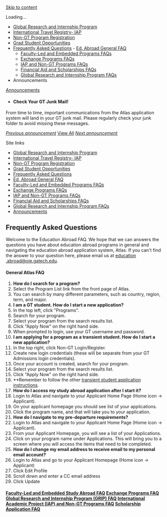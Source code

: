 [Skip to content](https://atlas.gatech.edu/index.cfm?FuseAction=Abroad.ViewLink&Parent_ID=0&Link_ID=6894DA08-D174-1F97-AF50DA2C6D64F500#tds_content_start)

Loading...

- [Global Research and Internship Program](javascript:void(0);)
- [International Travel Registry- IAP](https://atlas.gatech.edu/index.cfm?FuseAction=Abroad.ViewLink&Parent_ID=0&Link_ID=B016F9CA-5056-BA1F-7230494E75F22ADA)
- [Non-GT Program Registration](https://atlas.gatech.edu/index.cfm?FuseAction=Abroad.ViewLink&Parent_ID=0&Link_ID=D055F714-5056-BA1F-747057EF8EB9775A)
- [Grad Student Opportunities](https://ea.oie.gatech.edu/Graduate%20Student%20International%20Opportunities)
- [Frequently Asked Questions](https://atlas.gatech.edu/index.cfm?FuseAction=Abroad.ViewLink&Parent_ID=0&Link_ID=6894DA08-D174-1F97-AF50DA2C6D64F500)  - [Ed. Abroad General FAQ](javascript:void(0);)
  - [Faculty-Led and Embedded Programs FAQs](https://atlas.gatech.edu/index.cfm?FuseAction=Abroad.ViewLink&Parent_ID=6894DA08-D174-1F97-AF50DA2C6D64F500&Link_ID=689F1BEA-B64F-CD7B-E7B55FE2B97C6D95)
  - [Exchange Programs FAQs](https://atlas.gatech.edu/index.cfm?FuseAction=Abroad.ViewLink&Parent_ID=6894DA08-D174-1F97-AF50DA2C6D64F500&Link_ID=68AE0F78-F752-A3BA-5479401EA656E570)
  - [IAP and Non-GT Programs FAQs](https://atlas.gatech.edu/index.cfm?FuseAction=Abroad.ViewLink&Parent_ID=6894DA08-D174-1F97-AF50DA2C6D64F500&Link_ID=68B731CA-C201-A310-4D6BCA3F4568AD11)
  - [Financial Aid and Scholarships FAQs](https://atlas.gatech.edu/index.cfm?FuseAction=Abroad.ViewLink&Parent_ID=6894DA08-D174-1F97-AF50DA2C6D64F500&Link_ID=68BDC2DA-0BE7-48F1-C8B6E5CE0ADC333F)
  - [Global Research and Internship Program FAQs](https://atlas.gatech.edu/index.cfm?FuseAction=Abroad.ViewLink&Parent_ID=6894DA08-D174-1F97-AF50DA2C6D64F500&Link_ID=10433B74-D4C6-0D80-E614070EA17E2FD9)
- Announcements


[Announcements](https://atlas.gatech.edu/index.cfm?FuseAction=Announcements.XML&Program_ID=0)

- #### Check Your GT Junk Mail!


From time to time, important communications from the Atlas application system will land in your GT junk mail. Please regularly check your junk folder to avoid missing these messages.


[_Previous announcement_](javascript:void(0); "Previous") [View All](https://atlas.gatech.edu/index.cfm?FuseAction=Announcements.Home) [_Next announcement_](javascript:void(0); "Next")

Site links

- [Global Research and Internship Program](javascript:void(0);)
- [International Travel Registry- IAP](https://atlas.gatech.edu/index.cfm?FuseAction=Abroad.ViewLink&Parent_ID=0&Link_ID=B016F9CA-5056-BA1F-7230494E75F22ADA)
- [Non-GT Program Registration](https://atlas.gatech.edu/index.cfm?FuseAction=Abroad.ViewLink&Parent_ID=0&Link_ID=D055F714-5056-BA1F-747057EF8EB9775A)
- [Grad Student Opportunities](https://ea.oie.gatech.edu/Graduate%20Student%20International%20Opportunities)
- [Frequently Asked Questions](https://atlas.gatech.edu/index.cfm?FuseAction=Abroad.ViewLink&Parent_ID=0&Link_ID=6894DA08-D174-1F97-AF50DA2C6D64F500)
- [Ed. Abroad General FAQ](javascript:void(0);)
- [Faculty-Led and Embedded Programs FAQs](https://atlas.gatech.edu/index.cfm?FuseAction=Abroad.ViewLink&Parent_ID=6894DA08-D174-1F97-AF50DA2C6D64F500&Link_ID=689F1BEA-B64F-CD7B-E7B55FE2B97C6D95)
- [Exchange Programs FAQs](https://atlas.gatech.edu/index.cfm?FuseAction=Abroad.ViewLink&Parent_ID=6894DA08-D174-1F97-AF50DA2C6D64F500&Link_ID=68AE0F78-F752-A3BA-5479401EA656E570)
- [IAP and Non-GT Programs FAQs](https://atlas.gatech.edu/index.cfm?FuseAction=Abroad.ViewLink&Parent_ID=6894DA08-D174-1F97-AF50DA2C6D64F500&Link_ID=68B731CA-C201-A310-4D6BCA3F4568AD11)
- [Financial Aid and Scholarships FAQs](https://atlas.gatech.edu/index.cfm?FuseAction=Abroad.ViewLink&Parent_ID=6894DA08-D174-1F97-AF50DA2C6D64F500&Link_ID=68BDC2DA-0BE7-48F1-C8B6E5CE0ADC333F)
- [Global Research and Internship Program FAQs](https://atlas.gatech.edu/index.cfm?FuseAction=Abroad.ViewLink&Parent_ID=6894DA08-D174-1F97-AF50DA2C6D64F500&Link_ID=10433B74-D4C6-0D80-E614070EA17E2FD9)
- [Announcements](https://atlas.gatech.edu/index.cfm?FuseAction=Announcements.Home)

## Frequently Asked Questions

Welcome to the Education Abroad FAQ. We hope that we can answers the questions you have about education abroad programs in general and navigating the education abroad application system, Atlas. If you can't find the answer to your question here, please email us at [education](mailto:education.abroad@oie.gatech.edu) [.abroad@oie.gatech.edu](mailto:study.abroad@gatech.edu).

#### **General Atlas FAQ**

1. **How do I search for a program?**
1. Select the Program List link from the front page of Atlas.
2. You can search by many different parameters, such as country, region, term, and major.
2. **I am a GT student. How do I start a new application?**
1. In the top left, click "Programs".
2. Search for your program.
3. Select your program from the search results list.
4. Click "Apply Now" on the right hand side.
5. When prompted to login, use your GT username and password.
3. **I am applying for a program as a transient student. How do I start a new application?**
1. In the top right, click Non-GT Login/Register.
2. Create new login credentials (these will be separate from your GT Admissions login credentials).
3. Once your account is created, search for your program.
4. Select your program from the search results list.
5. Click "Apply Now" on the right hand side.
6. \*\*Remember to follow the other [transient student application instructions](https://ea.oie.gatech.edu/content/transient-students).
4. **How do I access my study abroad application after I start it?**
1. Login to Atlas and navigate to your Applicant Home Page (Home icon → Applicant).
2. On your applicant homepage you should see list of your applications.
3. Click the program name, and that will take you to your application.
5. **How do I navigate to my pre-departure requirements?**
1. Login to Atlas and navigate to your Applicant Home Page (Home icon → Applicant).
2. From your Applicant Homepage, you will see a list of your Applications.
3. Click on your program name under Applications. This will bring you to a screen where you will access the items that need to be completed.
6. **How do I change my email address to receive email to my personal email account?**
1. Login to Atlas and go to your Applicant Homepage (Home icon → Applicant)
2. Click Edit Profile
3. Scroll down and enter a CC email address
4. Click Update

#### [**Faculty-Led and Embedded Study Abroad FAQ**](https://atlas.gatech.edu/index.cfm?FuseAction=Abroad.ViewLink&Parent_ID=6894DA08-D174-1F97-AF50DA2C6D64F500&Link_ID=689F1BEA-B64F-CD7B-E7B55FE2B97C6D95)    **[Exchange Programs FAQ](https://atlas.gatech.edu/index.cfm?FuseAction=Abroad.ViewLink&Link_ID=68AE0F78-F752-A3BA-5479401EA656E570)**    **[Global Research and Internship Program (GRIP) FAQ](https://atlas.gatech.edu/index.cfm?FuseAction=Abroad.ViewLink&Link_ID=10433B74-D4C6-0D80-E614070EA17E2FD9)**    **[International Academic Project (IAP) and Non-GT Programs FAQ](https://atlas.gatech.edu/index.cfm?FuseAction=Abroad.ViewLink&Link_ID=68B731CA-C201-A310-4D6BCA3F4568AD11)**    **[Scholarship Application FAQ](https://atlas.gatech.edu/index.cfm?FuseAction=Abroad.ViewLink&Link_ID=68BDC2DA-0BE7-48F1-C8B6E5CE0ADC333F)**